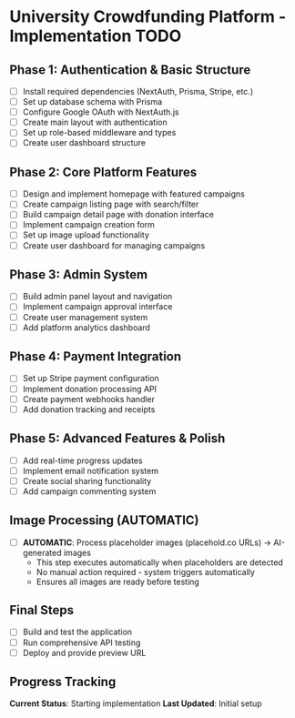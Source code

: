 # University Crowdfunding Platform - Implementation TODO

## Phase 1: Authentication & Basic Structure
- [ ] Install required dependencies (NextAuth, Prisma, Stripe, etc.)
- [ ] Set up database schema with Prisma
- [ ] Configure Google OAuth with NextAuth.js
- [ ] Create main layout with authentication
- [ ] Set up role-based middleware and types
- [ ] Create user dashboard structure

## Phase 2: Core Platform Features  
- [ ] Design and implement homepage with featured campaigns
- [ ] Create campaign listing page with search/filter
- [ ] Build campaign detail page with donation interface
- [ ] Implement campaign creation form
- [ ] Set up image upload functionality
- [ ] Create user dashboard for managing campaigns

## Phase 3: Admin System
- [ ] Build admin panel layout and navigation
- [ ] Implement campaign approval interface
- [ ] Create user management system
- [ ] Add platform analytics dashboard

## Phase 4: Payment Integration
- [ ] Set up Stripe payment configuration
- [ ] Implement donation processing API
- [ ] Create payment webhooks handler
- [ ] Add donation tracking and receipts

## Phase 5: Advanced Features & Polish
- [ ] Add real-time progress updates
- [ ] Implement email notification system
- [ ] Create social sharing functionality
- [ ] Add campaign commenting system

## Image Processing (AUTOMATIC)
- [ ] **AUTOMATIC**: Process placeholder images (placehold.co URLs) → AI-generated images
  - This step executes automatically when placeholders are detected
  - No manual action required - system triggers automatically
  - Ensures all images are ready before testing

## Final Steps
- [ ] Build and test the application
- [ ] Run comprehensive API testing
- [ ] Deploy and provide preview URL

## Progress Tracking
**Current Status**: Starting implementation
**Last Updated**: Initial setup